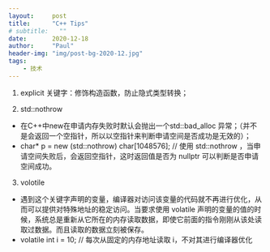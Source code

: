 ```yaml
---
layout:     post
title:      "C++ Tips"
# subtitle:   ""
date:       2020-12-18
author:     "Paul"
header-img: "img/post-bg-2020-12.jpg"
tags:
    - 技术
---
```

1. explicit 关键字：修饰构造函数，防止隐式类型转换；

2. std::nothrow
- 在C++中new在申请内存失败时默认会抛出一个std::bad_alloc 异常；（并不是会返回一个空指针，所以以空指针来判断申请空间是否成功是无效的）；
- char* p = new (std::nothrow) char[1048576]; // 使用 std::nothrow ，当申请空间失败后，会返回空指针，这时返回值是否为 nullptr 可以判断是否申请空间成功。

3. volotile
- 遇到这个关键字声明的变量，编译器对访问该变量的代码就不再进行优化，从而可以提供对特殊地址的稳定访问。当要求使用 volatile 声明的变量的值的时候，系统总是重新从它所在的内存读取数据，即使它前面的指令刚刚从该处读取过数据。而且读取的数据立刻被保存。
- volatile int i = 10; // 每次从固定的内存地址读取 i，不对其进行编译器优化